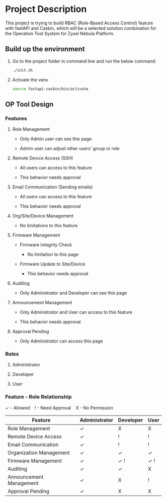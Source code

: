 # Project Description

This project is trying to build RBAC (Role-Based Access Control) feature with fastAPI and Casbin, which will be a selected solution combination for the Operation Tool System for Zyxel Nebula Platform.

## Build up the environment

1. Go to the project folder in command line and run the below command:

    ```.sh
    ./init.sh
    ```

2. Activate the venv

    ```.sh
    source fastapi-casbin/bin/activate
    ```

## OP Tool Design

### Features

1. Role Management
   
   - Only Admin user can see this page.

   - Admin user can adjust other users' group or role

2. Remote Device Access (SSH)
  
   - All users can access to this feature
   
   - This behavior needs approval  

3. Email Communication (Sending emails)
  
   - All users can access to this feature
   
   - This behavior needs approval

4. Org/Site/Device Management

   - No limitations to this feature

5. Firmware Management

   - Firmware Integrity Check
      
      - No limitation to this page

   - Firmware Update to Site/Device

      - This behavior needs approval

6. Auditing

   - Only Administrator and Developer can see this page

7. Announcement Management

   - Only Administrator and User can access to this feature
   
   - This behavior needs approval 

8. Approval Pending
   
   - Only Administrator can access this page

### Roles

1. Administrator

2. Developer

3. User

### Feature - Role Relationship

✓ - Allowed &nbsp;&nbsp; ! - Need Approval &nbsp;&nbsp; X - No Permission

| Feature                  | Administrator | Developer   | User        |
|--------------------------|---------------|-------------|-------------|
| Role Management          | ✓             | X           | X           |
| Remote Device Access     | ✓             | !           | !           |
| Email Communication      | ✓             | !           | !           |
| Organization Management  | ✓             | ✓           | ✓           |
| Firmware Management      | ✓             | ✓ !         | ✓ !         |
| Auditing                 | ✓             | ✓           | X           |
| Announcement Management  | ✓             | X           | !           |
| Approval Pending         | ✓             | X           | X           |

